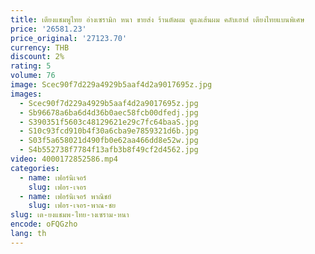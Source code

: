 ```yaml
---
title: เตียงแชมพูไทย อ่างเซรามิก หนา ขายส่ง ร้านตัดผม ดูแลเส้นผม คลับเฮาส์ เตียงไทยแบนพิเศษ
price: '26581.23'
price_original: '27123.70'
currency: THB
discount: 2%
rating: 5
volume: 76
image: Scec90f7d229a4929b5aaf4d2a9017695z.jpg
images:
  - Scec90f7d229a4929b5aaf4d2a9017695z.jpg
  - Sb96678a6ba6d4d36b0aec58fcb00dfedj.jpg
  - S390351f5603c48129621e29c7fc64baaS.jpg
  - S10c93fcd910b4f30a6cba9e7859321d6b.jpg
  - S03f5a658021d490fb0e62aa466dd8e52w.jpg
  - S4b552738f7784f13afb3b8f49cf2d4562.jpg
video: 4000172852586.mp4
categories:
  - name: เฟอร์นิเจอร์
    slug: เฟอร-เจอร
  - name: เฟอร์นิเจอร์ พาณิชย์
    slug: เฟอร-เจอร-พาณ-ชย
slug: เต-ยงแชมพ-ไทย-างเซราม-หนา
encode: oFQGzho
lang: th
---
```

  